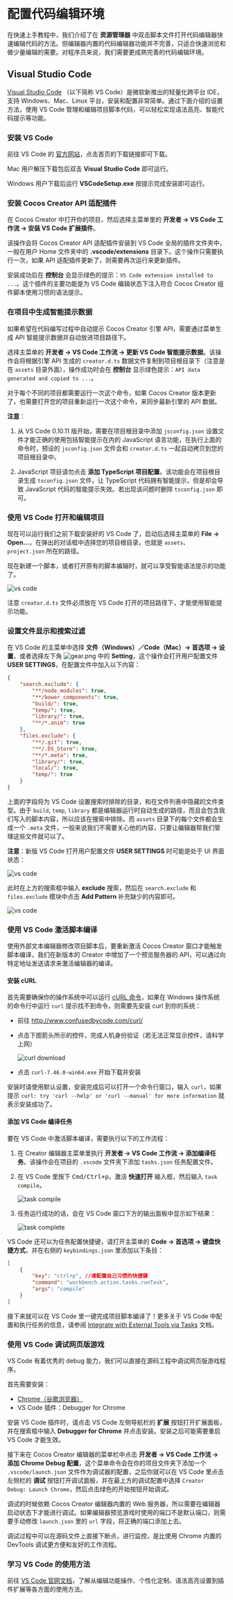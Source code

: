 # 配置代码编辑环境

在快速上手教程中，我们介绍了在 **资源管理器** 中双击脚本文件打开代码编辑器快速编辑代码的方法。但编辑器内置的代码编辑器功能并不完善，只适合快速浏览和做少量编辑的需要。对程序员来说，我们需要更成熟完善的代码编辑环境。

## Visual Studio Code

[Visual Studio Code](https://code.visualstudio.com/) （以下简称 VS Code）是微软新推出的轻量化跨平台 IDE，支持 Windows、Mac、Linux 平台，安装和配置非常简单。通过下面介绍的设置方法，使用 VS Code 管理和编辑项目脚本代码，可以轻松实现语法高亮、智能代码提示等功能。

### 安装 VS Code

前往 VS Code 的 [官方网站](https://code.visualstudio.com/)，点击首页的下载链接即可下载。

Mac 用户解压下载包后双击 **Visual Studio Code** 即可运行。

Windows 用户下载后运行 **VSCodeSetup.exe** 按提示完成安装即可运行。

### 安装 Cocos Creator API 适配插件

在 Cocos Creator 中打开你的项目，然后选择主菜单里的 **开发者 -> VS Code 工作流 -> 安装 VS Code 扩展插件**。

该操作会将 Cocos Creator API 适配插件安装到 VS Code 全局的插件文件夹中，一般在用户 Home 文件夹中的 **.vscode/extensions** 目录下。这个操作只需要执行一次，如果 API 适配插件更新了，则需要再次运行来更新插件。

安装成功后在 **控制台** 会显示绿色的提示：`VS Code extension installed to ...`。这个插件的主要功能是为 VS Code 编辑状态下注入符合 Cocos Creator 组件脚本使用习惯的语法提示。

### 在项目中生成智能提示数据

如果希望在代码编写过程中自动提示 Cocos Creator 引擎 API，需要通过菜单生成 API 智能提示数据并自动放进项目路径下。

选择主菜单的 **开发者 -> VS Code 工作流 -> 更新 VS Code 智能提示数据**。该操作会将根据引擎 API 生成的 `creator.d.ts` 数据文件复制到项目根目录下（注意是在 `assets` 目录外面），操作成功时会在 **控制台** 显示绿色提示：`API data generated and copied to ...`。

对于每个不同的项目都需要运行一次这个命令，如果 Cocos Creator 版本更新了，也需要打开您的项目重新运行一次这个命令，来同步最新引擎的 API 数据。

**注意**：

1. 从 VS Code 0.10.11 版开始，需要在项目根目录中添加 `jsconfig.json` 设置文件才能正确的使用包括智能提示在内的 JavaScript 语言功能，在执行上面的命令时，预设的 `jsconfig.json` 文件会和 `creator.d.ts` 一起自动拷贝到您的项目根目录中。

2. JavaScript 项目请勿点击 **添加 TypeScript 项目配置**。该功能会在项目根目录生成 `tsconfig.json` 文件，让 TypeScript 代码拥有智能提示，但是却会导致 JavaScript 代码的智能提示失效。若出现该问题时删除 `tsconfig.json` 即可。

### 使用 VS Code 打开和编辑项目

现在可以运行我们之前下载安装好的 VS Code 了，启动后选择主菜单的 **File -> Open...**，在弹出的对话框中选择您的项目根目录，也就是 `assets`、`project.json` 所在的路径。

现在新建一个脚本，或者打开原有的脚本编辑时，就可以享受智能语法提示的功能了。

![vs code](coding-setup/vscode.png)

注意 `creator.d.ts` 文件必须放在 VS Code 打开的项目路径下，才能使用智能提示功能。

### 设置文件显示和搜索过滤

在 VS Code 的主菜单中选择 **文件（Windows）／Code（Mac）-> 首选项 -> 设置**，或者选择左下角 ![gear.png](coding-setup/gear.png) 中的 **Setting**，这个操作会打开用户配置文件 **USER SETTINGS**，在配置文件中加入以下内容：

```json
{
    "search.exclude": {
        "**/node_modules": true,
        "**/bower_components": true,
        "build/": true,
        "temp/": true,
        "library/": true,
        "**/*.anim": true
    },
    "files.exclude": {
        "**/.git": true,
        "**/.DS_Store": true,
        "**/*.meta": true,
        "library/": true,
        "local/": true,
        "temp/": true
    }
}
```

上面的字段将为 VS Code 设置搜索时排除的目录，和在文件列表中隐藏的文件类型。由于 `build`, `temp`, `library` 都是编辑器运行时自动生成的路径，而且会包含我们写入的脚本内容，所以应该在搜索中排除。而 `assets` 目录下的每个文件都会生成一个 `.meta` 文件，一般来说我们不需要关心他的内容，只要让编辑器帮我们管理这些文件就可以了。

**注意**：新版 VS Code 打开用户配置文件 **USER SETTINGS** 时可能是处于 UI 界面状态：

![vs code](coding-setup/vs_code_1.png)

此时在上方的搜索框中输入 **exclude** 搜索，然后在 `search.exclude` 和 `files.exclude` 模块中点击 **Add Pattern** 补充缺少的内容即可。

![vs code](coding-setup/vs_code_2.png)

### 使用 VS Code 激活脚本编译

使用外部文本编辑器修改项目脚本后，要重新激活 Cocos Creator 窗口才能触发脚本编译，我们在新版本的 Creator 中增加了一个预览服务器的 API，可以通过向特定地址发送请求来激活编辑器的编译。

#### 安装 cURL

首先需要确保你的操作系统中可以运行 [cURL 命令](https://curl.haxx.se/)，如果在 Windows 操作系统的命令行中运行 `curl` 提示找不到命令，则需要先安装 curl 到你的系统：

- 前往 <http://www.confusedbycode.com/curl/>

- 点击下图箭头所示的控件，完成人机身份验证（若无法正常显示控件，请科学上网）

    ![curl download](coding-setup/curl_download.jpg)

- 点击 `curl-7.46.0-win64.exe` 开始下载并安装

安装时请使用默认设置，安装完成后可以打开一个命令行窗口，输入 `curl`，如果提示 `curl: try 'curl --help' or 'curl --manual' for more information` 就表示安装成功了。

#### 添加 VS Code 编译任务

要在 VS Code 中激活脚本编译，需要执行以下的工作流程：

1. 在 Creator 编辑器主菜单里执行 **开发者 -> VS Code 工作流 -> 添加编译任务**。该操作会在项目的 `.vscode` 文件夹下添加 `tasks.json` 任务配置文件。

2. 在 VS Code 里按下 <kbd>Cmd/Ctrl+p</kbd>，激活 **快速打开** 输入框，然后输入 `task compile`。

    ![task compile](coding-setup/run_task.png)

3. 任务运行成功的话，会在 VS Code 窗口下方的输出面板中显示如下结果：

    ![task complete](coding-setup/task_output.png)

VS Code 还可以为任务配置快捷键，请打开主菜单的 **Code -> 首选项 -> 键盘快捷方式**，并在右侧的 `keybindings.json` 里添加以下条目：

```json
[
    {
        "key": "ctrl+p", //请配置自己习惯的快捷键
        "command": "workbench.action.tasks.runTask",
        "args": "compile"
    }
]
```

接下来就可以在 VS Code 里一键完成项目脚本编译了！更多关于 VS Code 中配置和执行任务的信息，请参阅 [Integrate with External Tools via Tasks](https://code.visualstudio.com/docs/editor/tasks) 文档。

### 使用 VS Code 调试网页版游戏

VS Code 有着优秀的 debug 能力，我们可以直接在源码工程中调试网页版游戏程序。

首先需要安装：

- [Chrome（谷歌浏览器）](https://www.google.com/chrome/)
- VS Code 插件：Debugger for Chrome

安装 VS Code 插件时，请点击 VS Code 左侧导航栏的 **扩展** 按钮打开扩展面板，并在搜索框中输入 **Debugger for Chrome** 并点击安装。安装之后可能需要重启 VS Code 才能生效。

接下来在 Cocos Creator 编辑器的菜单栏中点击 **开发者 -> VS Code 工作流 -> 添加 Chrome Debug 配置**，这个菜单命令会在你的项目文件夹下添加一个 `.vscode/launch.json` 文件作为调试器的配置，之后你就可以在 VS Code 里点击左侧栏的 **调试** 按钮打开调试面板，并在最上方的调试配置中选择 `Creator Debug: Launch Chrome`，然后点击绿色的开始按钮开始调试。

调试的时候依赖 Cocos Creator 编辑器内置的 Web 服务器，所以需要在编辑器启动状态下才能进行调试。如果编辑器预览游戏时使用的端口不是默认端口，则需要手动修改 `launch.json` 里的 `url` 字段，将正确的端口添加上去。

调试过程中可以在源码文件上直接下断点，进行监控，是比使用 Chrome 内置的 DevTools 调试更方便和友好的工作流程。

### 学习 VS Code 的使用方法

前往 [VS Code 官网文档](https://code.visualstudio.com/Docs)，了解从编辑功能操作、个性化定制、语法高亮设置到插件扩展等各方面的使用方法。
